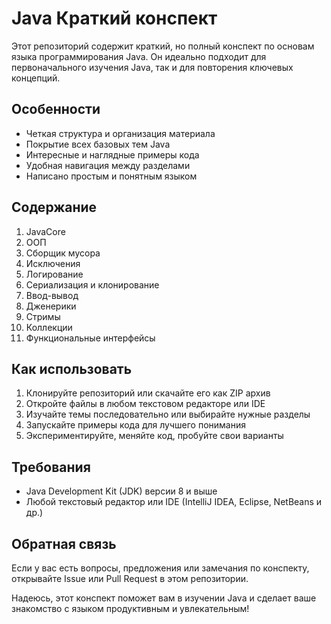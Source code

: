 # Java Краткий конспект

Этот репозиторий содержит краткий, но полный конспект по основам языка программирования Java. Он идеально подходит для первоначального изучения Java, так и для повторения ключевых концепций.

## Особенности

- Четкая структура и организация материала
- Покрытие всех базовых тем Java
- Интересные и наглядные примеры кода
- Удобная навигация между разделами
- Написано простым и понятным языком

## Содержание

1. JavaCore
2. ООП
3. Сборщик мусора
4. Исключения
5. Логирование
6. Сериализация и клонирование
7. Ввод-вывод
8. Дженерики
9. Стримы
10. Коллекции
11. Функциональные интерфейсы

## Как использовать

1. Клонируйте репозиторий или скачайте его как ZIP архив
2. Откройте файлы в любом текстовом редакторе или IDE
3. Изучайте темы последовательно или выбирайте нужные разделы
4. Запускайте примеры кода для лучшего понимания
5. Экспериментируйте, меняйте код, пробуйте свои варианты

## Требования

- Java Development Kit (JDK) версии 8 и выше
- Любой текстовый редактор или IDE (IntelliJ IDEA, Eclipse, NetBeans и др.)

## Обратная связь

Если у вас есть вопросы, предложения или замечания по конспекту, открывайте Issue или Pull Request в этом репозитории.

Надеюсь, этот конспект поможет вам в изучении Java и сделает ваше знакомство с языком продуктивным и увлекательным!
